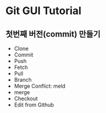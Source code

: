 # Git GUI Tutorial

## 첫번째 버전(commit) 만들기

- Clone
- Commit
- Push
- Fetch
- Pull
- Branch
- Merge Conflict: meld
- merge
- Checkout
- Edit from Github
